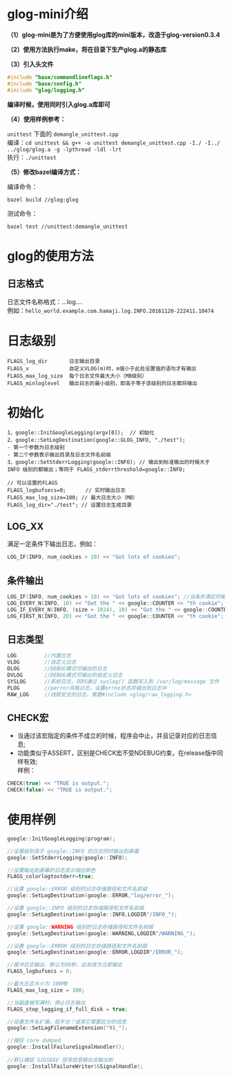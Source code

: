# glog-mini介绍

**（1）glog-mini是为了方便使用glog库的mini版本，改造于glog-version0.3.4**  

**（2）使用方法执行make，将在目录下生产glog.a的静态库**   

**（3）引入头文件**    

```c++
#include "base/commandlineflags.h"
#include "base/config.h"
#include "glog/logging.h"
```

**编译时候，使用同时引入glog.a库即可**     

**（4）使用样例参考：**    

`unittest` 下面的 `demangle_unittest.cpp`   
编译：`cd unittest && g++ -o unittest demangle_unittest.cpp -I./ -I../ ../glog/glog.a -g -lpthread -ldl -lrt`  
执行：`./unittest`  

**（5）修改bazel编译方式：**    

编译命令：   
```
bazel build //glog:glog
```

测试命令：  
```
bazel test //unittest:demangle_unittest
```

# glog的使用方法

## 日志格式   

日志文件名称格式：<program name>.<hostname>.<user name>.log.<severity level>.<date>.<time>.<pid>   
例如：`hello_world.example.com.hamaji.log.INFO.20161120-222411.10474` 

# 日志级别  

```  
FLAGS_log_dir       日志输出目录  
FLAGS_v             自定义VLOG(m)时，m值小于此处设置值的语句才有输出  
FLAGS_max_log_size  每个日志文件最大大小（MB级别）  
FLAGS_minloglevel   输出日志的最小级别，即高于等于该级别的日志都将输出  
```

# 初始化  

```
1、google::InitGoogleLogging(argv[0]);  // 初始化  
2、google::SetLogDestination(google::GLOG_INFO, "./test");  
- 第一个参数为日志级别  
- 第二个参数表示输出目录及日志文件名前缀  
3、google::SetStderrLogging(google::INFO); // 输出到标准输出的时候大于 INFO 级别的都输出；等同于 FLAGS_stderrthreshold=google::INFO; 

// 可以设置的FLAGS
FLAGS_logbufsecs=0;　　	// 实时输出日志  
FLAGS_max_log_size=100; // 最大日志大小（MB）  
FLAGS_log_dir="./test"; // 设置日志生成目录  
```

## LOG_XX   

满足一定条件下输出日志，例如：  
```c++
LOG_IF(INFO, num_cookies > 10) << "Got lots of cookies"; 
``` 

## 条件输出   

```c++
LOG_IF(INFO, num_cookies > 10) << "Got lots of cookies"; //当条件满足时输出日志  
LOG_EVERY_N(INFO, 10) << "Got the " << google::COUNTER << "th cookie";　//google::COUNTER   记录该语句被执行次数，从1开始，在第一次运行输出日志之后，每隔 10 次再输出一次日志信息  
LOG_IF_EVERY_N(INFO, (size > 1024), 10) << "Got the " << google::COUNTER << "th big cookie";　　//上述两者的结合，不过要注意，是先每隔10次去判断条件是否满足，如果滞则输出日志；而不是当满足某条件的情况下，每隔10次输出一次日志信息  
LOG_FIRST_N(INFO, 20) << "Got the " << google::COUNTER << "th cookie"; //当此语句执行的前 20 次都输出日志，然后不再输出  
```

## 日志类型  

```c++
LOG    		//内置日志  
VLOG    	//自定义日志  
DLOG    	//DEBUG模式可输出的日志  
DVLOG   	//DEBUG模式可输出的自定义日志  
SYSLOG  	//系统日志，同时通过 syslog() 函数写入到 /var/log/message 文件  
PLOG    	//perror风格日志，设置errno状态并输出到日志中  
RAW_LOG     //线程安全的日志，需要#include <glog/raw_logging.h>  
```

## CHECK宏  

- 当通过该宏指定的条件不成立的时候，程序会中止，并且记录对应的日志信息;  
- 功能类似于ASSERT，区别是CHECK宏不受NDEBUG约束，在release版中同样有效;  
样例：  
```c++
CHECK(true) << "TRUE is output.";
CHECK(false) << "TRUE is output.";
```

# 使用样例

```c++
google::InitGoogleLogging(program);

//设置级别高于 google::INFO 的日志同时输出到屏幕 
google::SetStderrLogging(google::INFO); 

//设置输出到屏幕的日志显示相应颜色         
FLAGS_colorlogtostderr=true;  

//设置 google::ERROR 级别的日志存储路径和文件名前缀                              
google::SetLogDestination(google::ERROR,"log/error_"); 

//设置 google::INFO 级别的日志存储路径和文件名前缀 
google::SetLogDestination(google::INFO,LOGDIR"/INFO_");    

//设置 google::WARNING 级别的日志存储路径和文件名前缀
google::SetLogDestination(google::WARNING,LOGDIR"/WARNING_");

//设置 google::ERROR 级别的日志存储路径和文件名前缀
google::SetLogDestination(google::ERROR,LOGDIR"/ERROR_");   

//缓冲日志输出，默认为30秒，此处改为立即输出
FLAGS_logbufsecs = 0;         

//最大日志大小为 100MB                              
FLAGS_max_log_size = 100;     

//当磁盘被写满时，停止日志输出                         
FLAGS_stop_logging_if_full_disk = true; 

//设置文件名扩展，如平台？或其它需要区分的信息                    
google::SetLogFilenameExtension("91_");

//捕捉 core dumped                     
google::InstallFailureSignalHandler();    
  
//默认捕捉 SIGSEGV 信号信息输出会输出到                 
google::InstallFailureWriter(&SignalHandle);                
```